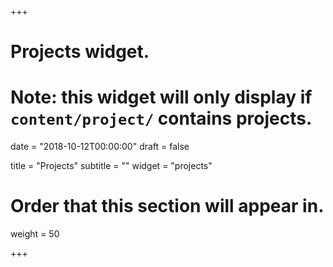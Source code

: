 +++
# Projects widget.
# Note: this widget will only display if `content/project/` contains projects.

date = "2018-10-12T00:00:00"
draft = false

title = "Projects"
subtitle = ""
widget = "projects"

# Order that this section will appear in.
weight = 50

+++


